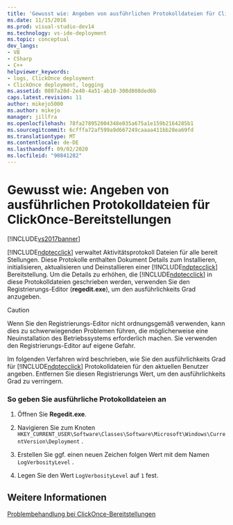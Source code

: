 ```yaml
---
title: 'Gewusst wie: Angeben von ausführlichen Protokolldateien für ClickOnce-bereit Stellungen | Microsoft-Dokumentation'
ms.date: 11/15/2016
ms.prod: visual-studio-dev14
ms.technology: vs-ide-deployment
ms.topic: conceptual
dev_langs:
- VB
- CSharp
- C++
helpviewer_keywords:
- logs, ClickOnce deployment
- ClickOnce deployment, logging
ms.assetid: 0807a28d-2e40-4a51-ab10-308d808ded6b
caps.latest.revision: 11
author: mikejo5000
ms.author: mikejo
manager: jillfra
ms.openlocfilehash: 78fa278952004348e035a675a1e159b2164285b1
ms.sourcegitcommit: 6cfffa72af599a9d667249caaaa411bb28ea69fd
ms.translationtype: MT
ms.contentlocale: de-DE
ms.lasthandoff: 09/02/2020
ms.locfileid: "90841282"
---
```

# <a name="how-to-specify-verbose-log-files-for-clickonce-deployments"></a>Gewusst wie: Angeben von ausführlichen Protokolldateien für ClickOnce-Bereitstellungen
[!INCLUDE[vs2017banner](../includes/vs2017banner.md)]

[!INCLUDE[ndptecclick](../includes/ndptecclick-md.md)] verwaltet Aktivitätsprotokoll Dateien für alle bereit Stellungen. Diese Protokolle enthalten Dokument Details zum Installieren, initialisieren, aktualisieren und Deinstallieren einer [!INCLUDE[ndptecclick](../includes/ndptecclick-md.md)] Bereitstellung. Um die Details zu erhöhen, die [!INCLUDE[ndptecclick](../includes/ndptecclick-md.md)] in diese Protokolldateien geschrieben werden, verwenden Sie den Registrierungs-Editor (**regedit.exe**), um den ausführlichkeits Grad anzugeben.  
  
> [!CAUTION]
> Wenn Sie den Registrierungs-Editor nicht ordnungsgemäß verwenden, kann dies zu schwerwiegenden Problemen führen, die möglicherweise eine Neuinstallation des Betriebssystems erforderlich machen. Sie verwenden den Registrierungs-Editor auf eigene Gefahr.  
  
 Im folgenden Verfahren wird beschrieben, wie Sie den ausführlichkeits Grad für [!INCLUDE[ndptecclick](../includes/ndptecclick-md.md)] Protokolldateien für den aktuellen Benutzer angeben. Entfernen Sie diesen Registrierungs Wert, um den ausführlichkeits Grad zu verringern.  
  
### <a name="to-specify-verbose-log-files"></a>So geben Sie ausführliche Protokolldateien an  
  
1. Öffnen Sie **Regedit.exe**.  
  
2. Navigieren Sie zum Knoten `HKEY_CURRENT_USER\Software\Classes\Software\Microsoft\Windows\CurrentVersion\Deployment` .  
  
3. Erstellen Sie ggf. einen neuen Zeichen folgen Wert mit dem Namen `LogVerbosityLevel` .  
  
4. Legen Sie den Wert `LogVerbosityLevel` auf `1` fest.  
  
## <a name="see-also"></a>Weitere Informationen  
 [Problembehandlung bei ClickOnce-Bereitstellungen](../deployment/troubleshooting-clickonce-deployments.md)
